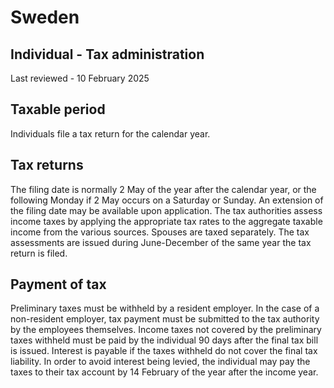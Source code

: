 # Sweden
## Individual - Tax administration
Last reviewed - 10 February 2025
## Taxable period
Individuals file a tax return for the calendar year.
## Tax returns
The filing date is normally 2 May of the year after the calendar year, or the following Monday if 2 May occurs on a Saturday or Sunday. An extension of the filing date may be available upon application.
The tax authorities assess income taxes by applying the appropriate tax rates to the aggregate taxable income from the various sources. Spouses are taxed separately.
The tax assessments are issued during June-December of the same year the tax return is filed.
## Payment of tax
Preliminary taxes must be withheld by a resident employer. In the case of a non-resident employer, tax payment must be submitted to the tax authority by the employees themselves.
Income taxes not covered by the preliminary taxes withheld must be paid by the individual 90 days after the final tax bill is issued.
Interest is payable if the taxes withheld do not cover the final tax liability. In order to avoid interest being levied, the individual may pay the taxes to their tax account by 14 February of the year after the income year.
